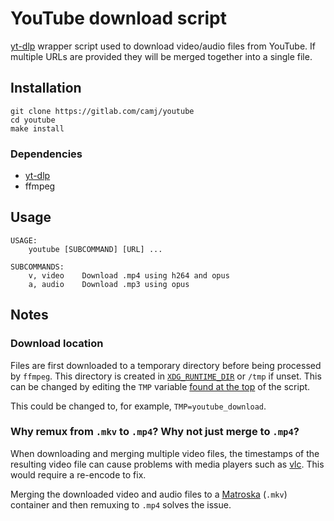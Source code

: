 # YouTube download script

[yt-dlp](https://github.com/yt-dlp/yt-dlp) wrapper script used to download video/audio files from YouTube. If multiple URLs are provided they will be merged together into a single file.

## Installation

```
git clone https://gitlab.com/camj/youtube
cd youtube
make install
```

### Dependencies

* [yt-dlp](https://github.com/yt-dlp/yt-dlp)
* ffmpeg

## Usage

```
USAGE:
    youtube [SUBCOMMAND] [URL] ...

SUBCOMMANDS:
    v, video    Download .mp4 using h264 and opus
    a, audio    Download .mp3 using opus
```

## Notes

### Download location

Files are first downloaded to a temporary directory before being processed by `ffmpeg`. This directory is created in [`XDG_RUNTIME_DIR`](https://specifications.freedesktop.org/basedir-spec/basedir-spec-latest.html) or `/tmp` if unset. This can be changed by editing the `TMP` variable [found at the top](https://gitlab.com/camj/youtube/-/blob/master/youtube?ref_type=heads#L3) of the script.

This could be changed to, for example, `TMP=youtube_download`.

### Why remux from `.mkv` to `.mp4`? Why not just merge to `.mp4`?

When downloading and merging multiple video files, the timestamps of the resulting video file can cause problems with media players such as [vlc](https://www.videolan.org/). This would require a re-encode to fix.

Merging the downloaded video and audio files to a [Matroska](https://www.matroska.org/index.html) (`.mkv`) container and then remuxing to `.mp4` solves the issue.
